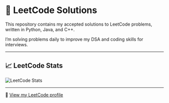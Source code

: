 # 🧠 LeetCode Solutions

This repository contains my accepted solutions to LeetCode problems, written in Python, Java, and C++.

I’m solving problems daily to improve my DSA and coding skills for interviews.

---

## 📈 LeetCode Stats

![LeetCode Stats](https://leetcard.jacoblin.cool/vishnuvardhan_01?theme=github_dark&font=baloo&ext=heatmap&border=1)

---

📌 [View my LeetCode profile](https://leetcode.com/vishnuvardhan_01/)


